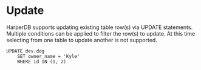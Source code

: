 # Update

HarperDB supports updating existing table row(s) via UPDATE statements. Multiple conditions can be applied to filter the row(s) to update. At this time selecting from one table to update another is not supported.



```
UPDATE dev.dog
    SET owner_name = 'Kyle'
    WHERE id IN (1, 2)
```

